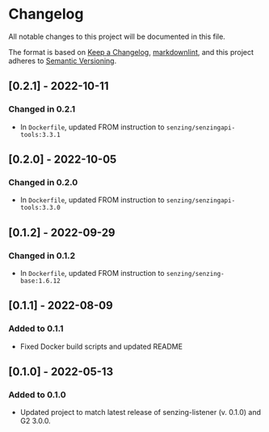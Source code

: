 # Changelog

All notable changes to this project will be documented in this file.

The format is based on [Keep a Changelog](https://keepachangelog.com/en/1.0.0/),
[markdownlint](https://dlaa.me/markdownlint/),
and this project adheres to [Semantic Versioning](https://semver.org/spec/v2.0.0.html).

## [0.2.1] - 2022-10-11

### Changed in 0.2.1

- In `Dockerfile`, updated FROM instruction to `senzing/senzingapi-tools:3.3.1`

## [0.2.0] - 2022-10-05

### Changed in 0.2.0

- In `Dockerfile`, updated FROM instruction to `senzing/senzingapi-tools:3.3.0`

## [0.1.2] - 2022-09-29

### Changed in 0.1.2

- In `Dockerfile`, updated FROM instruction to `senzing/senzing-base:1.6.12`

## [0.1.1] - 2022-08-09

### Added to 0.1.1

- Fixed Docker build scripts and updated README

## [0.1.0] - 2022-05-13

### Added to 0.1.0

- Updated project to match latest release of senzing-listener (v. 0.1.0) and G2 3.0.0.
